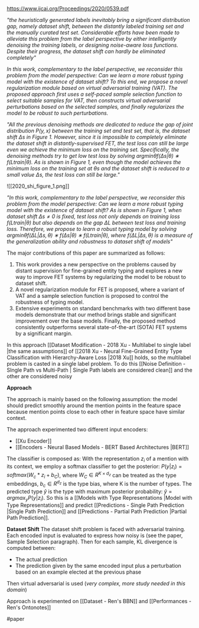 https://www.ijcai.org/Proceedings/2020/0539.pdf

*"the heuristically generated labels inevitably bring a significant distribution gap, namely dataset shift, between the distantly labeled training set and the manually curated test set. Considerable efforts have been made to alleviate this problem from the label perspective by either intelligently denoising the training labels, or designing noise-aware loss functions. Despite their progress, the dataset shift can hardly be eliminated completely"*

*In this work, complementary to the label perspective, we reconsider this problem from the model perspective: Can we learn a more robust typing model with the existence of dataset shift? To this end, we propose a novel regularization module based on virtual adversarial training (VAT). The proposed approach first uses a self-paced sample selection function to select suitable samples for VAT, then constructs virtual adversarial perturbations based on the selected samples, and finally regularizes the model to be robust to such perturbations.*

*"All the previous denoising methods are dedicated to reduce the gap of joint distribution $P(y, x)$ between the training set and test set, that is, the dataset shift $∆$s in Figure 1. However, since it is impossible to completely eliminate the dataset shift in distantly-supervised FET, the test loss can still be large even we achieve the minimum loss on the training set. Specifically, the denoising methods try to get low test loss by solving $argminθ f(∆s|θ)∗ f(Ltrain|θ$). As is shown in Figure 1, even though the model achieves the minimum loss on the training set at $θ$s and the dataset shift is reduced to a small value $∆$s, the test loss can still be large."*

![[2020_shi_figure_1.png]]

*"In this work, complementary to the label perspective, we reconsider this problem from the model perspective: Can we learn a more robust typing model with the existence of dataset shift? As is shown in Figure 1, when dataset shift $∆s \neq 0$ is fixed, test loss not only depends on training loss $f(Ltrain|θ)$ but also depends on the gap ∆L between test loss and training loss. Therefore, we propose to learn a robust typing model by solving $argminθ f(∆L|∆s, θ) ∗ f(∆s|θ) ∗ f(Ltrain|θ)$, where $f(∆L|∆s, θ)$ is a measure of the generalization ability and robustness to dataset shift of models"*

The major contributions of this paper are summarized as follows: 

1. This work provides a new perspective on the problems caused by distant supervision for fine-grained entity typing and explores a new way to improve FET systems by regularizing the model to be robust to dataset shift. 
2. A novel regularization module for FET is proposed, where a variant of VAT and a sample selection function is proposed to control the robustness of typing model. 
3. Extensive experiments on standard benchmarks with two different base models demonstrate that our method brings stable and significant improvement over the base models. Finally, the proposed method consistently outperforms several state-of-the-art (SOTA) FET systems by a significant margin.

In this approach [[Dataset Modification - 2018 Xu - Multilabel to single label |the same assumptions]] of [[2018 Xu - Neural Fine-Grained Entity Type Classification with Hierarchy-Aware Loss |2018 Xu]] holds, so the multilabel problem is casted in a single label problem. To do this [[Noise Definition - SIngle Path vs Multi-Path | Single Path labels are considered clean]] and the other are considered noisy

**Approach**

The approach is mainly based on the following assumption: the model should predict smoothly around the mention points in the feature space because mention points close to each other in feature space have similar context.

The approach experimented two different input encoders: 

- [[Xu Encoder]]
- [[Encoders - Neural Based Models - BERT Based Architectures |BERT]]

The classifier is composed as: With the representation $z_i$ of a mention with its context, we employ a softmax classifier to get the posterior: $P(y|z_i) = softmax(W_c*z_i + b_C )$, where $W_C ∈ R^{K×d_z}$ can be treated as the type embeddings, $b_c ∈ R^{d_z}$ is the type bias, where K is the number of types. The predicted type $\hat y$ is the type with maximum posterior probability: $\hat y = arg max_y P(y|z_i)$. So this is a [[Models with Type Representations |Model with Type Representations]] and predict [[Predictions - Single Path Prediction |Single Path Prediction]] and [[Predictions - Partial Path Prediction |Partial Path Prediction]].

**Dataset Shift**
The dataset shift problem is faced with adversarial training. Each encoded input is evaluated to express how noisy is (see the paper, Sample Selection paragraph). Then for each sample, KL divergence is computed between:

-	The actual prediction
-	The prediction given by the same encoded input plus a perturbation based on an example elected at the previous phase

Then virtual adversarial is used (*very complex, more study needed in this domain*)

Approach is experimented on [[Dataset - Ren's BBN]] and [[Performances - Ren's Ontonotes]]

#paper 